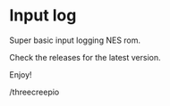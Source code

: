 # Input log

Super basic input logging NES rom.

Check the releases for the latest version.

Enjoy!

/threecreepio
